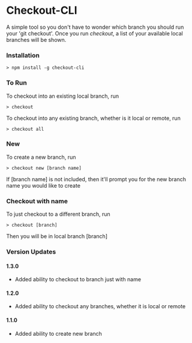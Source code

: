 # Checkout-CLI

A simple tool so you don't have to wonder which branch you should run your 'git checkout'. Once you run *checkout*, a list of your available local branches will be shown.

### Installation

    > npm install -g checkout-cli

### To Run 

To checkout into an existing local branch, run

    > checkout


To checkout into any existing branch, whether is it local or remote, run

    > checkout all

### New

To create a new branch, run

    > checkout new [branch name]

If [branch name] is not included, then it'll prompt you for the new branch name you would like to create

### Checkout with name

To just checkout to a different branch, run

    > checkout [branch]

Then you will be in local branch [branch]

### Version Updates
#### 1.3.0
* Added ability to checkout to branch just with name

#### 1.2.0
* Added ability to checkout any branches, whether it is local or remote

#### 1.1.0
* Added ability to create new branch
